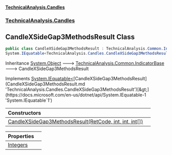 #### [TechnicalAnalysis.Candles](TechnicalAnalysis.Candles.md 'TechnicalAnalysis.Candles')
### [TechnicalAnalysis.Candles](TechnicalAnalysis.Candles.md#TechnicalAnalysis.Candles 'TechnicalAnalysis.Candles')

## CandleXSideGap3MethodsResult Class

```csharp
public class CandleXSideGap3MethodsResult : TechnicalAnalysis.Common.IndicatorBase,
System.IEquatable<TechnicalAnalysis.Candles.CandleXSideGap3MethodsResult>
```

Inheritance [System.Object](https://docs.microsoft.com/en-us/dotnet/api/System.Object 'System.Object') &#129106; [TechnicalAnalysis.Common.IndicatorBase](https://docs.microsoft.com/en-us/dotnet/api/TechnicalAnalysis.Common.IndicatorBase 'TechnicalAnalysis.Common.IndicatorBase') &#129106; CandleXSideGap3MethodsResult

Implements [System.IEquatable&lt;](https://docs.microsoft.com/en-us/dotnet/api/System.IEquatable-1 'System.IEquatable`1')[CandleXSideGap3MethodsResult](CandleXSideGap3MethodsResult.md 'TechnicalAnalysis.Candles.CandleXSideGap3MethodsResult')[&gt;](https://docs.microsoft.com/en-us/dotnet/api/System.IEquatable-1 'System.IEquatable`1')

| Constructors | |
| :--- | :--- |
| [CandleXSideGap3MethodsResult(RetCode, int, int, int[])](CandleXSideGap3MethodsResult.CandleXSideGap3MethodsResult(RetCode,int,int,int[]).md 'TechnicalAnalysis.Candles.CandleXSideGap3MethodsResult.CandleXSideGap3MethodsResult(TechnicalAnalysis.Common.RetCode, int, int, int[])') | |

| Properties | |
| :--- | :--- |
| [Integers](CandleXSideGap3MethodsResult.Integers.md 'TechnicalAnalysis.Candles.CandleXSideGap3MethodsResult.Integers') | |
